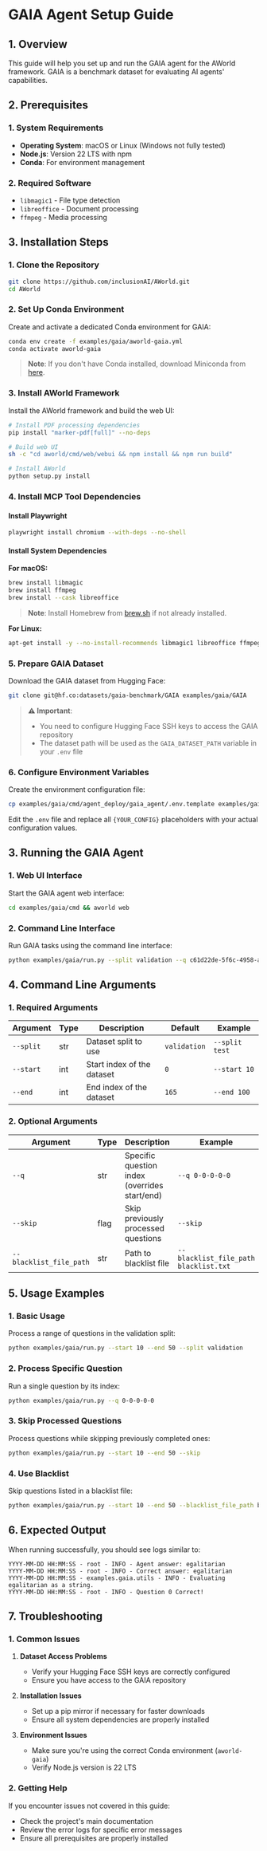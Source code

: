 # GAIA Agent Setup Guide

## 1. Overview

This guide will help you set up and run the GAIA agent for the AWorld framework. GAIA is a benchmark dataset for evaluating AI agents' capabilities.

## 2. Prerequisites

### 1. System Requirements
- **Operating System**: macOS or Linux (Windows not fully tested)
- **Node.js**: Version 22 LTS with npm
- **Conda**: For environment management

### 2. Required Software
- `libmagic1` - File type detection
- `libreoffice` - Document processing
- `ffmpeg` - Media processing

## 3. Installation Steps

### 1. Clone the Repository

```bash
git clone https://github.com/inclusionAI/AWorld.git
cd AWorld
```

### 2. Set Up Conda Environment

Create and activate a dedicated Conda environment for GAIA:

```bash
conda env create -f examples/gaia/aworld-gaia.yml
conda activate aworld-gaia
```

> **Note**: If you don't have Conda installed, download Miniconda from [here](https://www.anaconda.com/docs/getting-started/miniconda/install).

### 3. Install AWorld Framework

Install the AWorld framework and build the web UI:

```bash
# Install PDF processing dependencies
pip install "marker-pdf[full]" --no-deps

# Build web UI
sh -c "cd aworld/cmd/web/webui && npm install && npm run build"

# Install AWorld
python setup.py install
```

### 4. Install MCP Tool Dependencies

#### Install Playwright
```bash
playwright install chromium --with-deps --no-shell
```

#### Install System Dependencies

**For macOS:**
```bash
brew install libmagic
brew install ffmpeg
brew install --cask libreoffice
```

> **Note**: Install Homebrew from [brew.sh](https://brew.sh/) if not already installed.

**For Linux:**
```bash
apt-get install -y --no-install-recommends libmagic1 libreoffice ffmpeg
```

### 5. Prepare GAIA Dataset

Download the GAIA dataset from Hugging Face:

```bash
git clone git@hf.co:datasets/gaia-benchmark/GAIA examples/gaia/GAIA
```

> **⚠️ Important**: 
> - You need to configure Hugging Face SSH keys to access the GAIA repository
> - The dataset path will be used as the `GAIA_DATASET_PATH` variable in your `.env` file

### 6. Configure Environment Variables

Create the environment configuration file:

```bash
cp examples/gaia/cmd/agent_deploy/gaia_agent/.env.template examples/gaia/cmd/agent_deploy/gaia_agent/.env
```

Edit the `.env` file and replace all `{YOUR_CONFIG}` placeholders with your actual configuration values.

## 3. Running the GAIA Agent

### 1. Web UI Interface

Start the GAIA agent web interface:

```bash
cd examples/gaia/cmd && aworld web
```

### 2. Command Line Interface

Run GAIA tasks using the command line interface:

```bash
python examples/gaia/run.py --split validation --q c61d22de-5f6c-4958-a7f6-5e9707bd3466
```

## 4. Command Line Arguments

### 1. Required Arguments

| Argument | Type | Description | Default | Example |
|----------|------|-------------|---------|---------|
| `--split` | str | Dataset split to use | `validation` | `--split test` |
| `--start` | int | Start index of the dataset | `0` | `--start 10` |
| `--end` | int | End index of the dataset | `165` | `--end 100` |

### 2. Optional Arguments

| Argument | Type | Description | Example |
|----------|------|-------------|---------|
| `--q` | str | Specific question index (overrides start/end) | `--q 0-0-0-0-0` |
| `--skip` | flag | Skip previously processed questions | `--skip` |
| `--blacklist_file_path` | str | Path to blacklist file | `--blacklist_file_path blacklist.txt` |

## 5. Usage Examples

### 1. Basic Usage
Process a range of questions in the validation split:

```bash
python examples/gaia/run.py --start 10 --end 50 --split validation
```

### 2. Process Specific Question
Run a single question by its index:

```bash
python examples/gaia/run.py --q 0-0-0-0-0
```

### 3. Skip Processed Questions
Process questions while skipping previously completed ones:

```bash
python examples/gaia/run.py --start 10 --end 50 --skip
```

### 4. Use Blacklist
Skip questions listed in a blacklist file:

```bash
python examples/gaia/run.py --start 10 --end 50 --blacklist_file_path blacklist.txt
```

## 6. Expected Output

When running successfully, you should see logs similar to:

```
YYYY-MM-DD HH:MM:SS - root - INFO - Agent answer: egalitarian
YYYY-MM-DD HH:MM:SS - root - INFO - Correct answer: egalitarian
YYYY-MM-DD HH:MM:SS - examples.gaia.utils - INFO - Evaluating egalitarian as a string.
YYYY-MM-DD HH:MM:SS - root - INFO - Question 0 Correct!
```

## 7. Troubleshooting

### 1. Common Issues

1. **Dataset Access Problems**
   - Verify your Hugging Face SSH keys are correctly configured
   - Ensure you have access to the GAIA repository

2. **Installation Issues**
   - Set up a pip mirror if necessary for faster downloads
   - Ensure all system dependencies are properly installed

3. **Environment Issues**
   - Make sure you're using the correct Conda environment (`aworld-gaia`)
   - Verify Node.js version is 22 LTS

### 2. Getting Help

If you encounter issues not covered in this guide:
- Check the project's main documentation
- Review the error logs for specific error messages
- Ensure all prerequisites are properly installed

